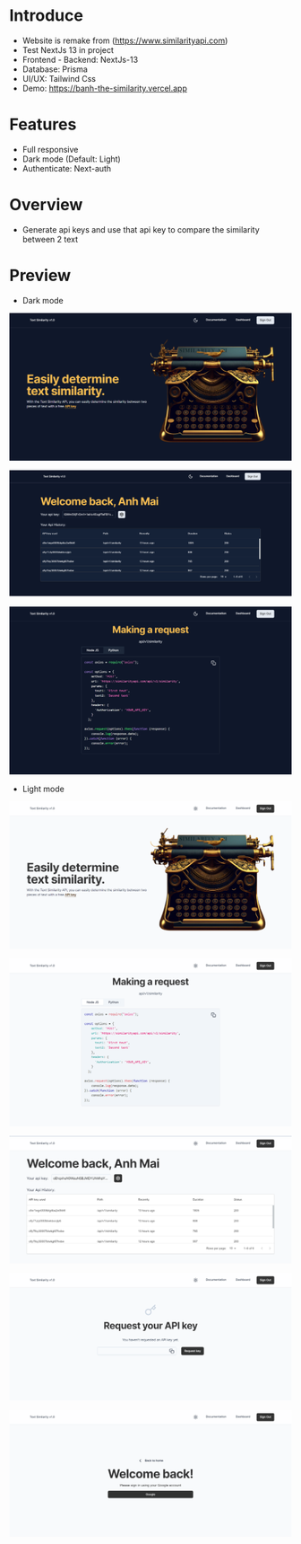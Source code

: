 # Introduce

-   Website is remake from (https://www.similarityapi.com)
-   Test NextJs 13 in project
-   Frontend - Backend: NextJs-13
-   Database: Prisma
-   UI/UX: Tailwind Css
-   Demo: https://banh-the-similarity.vercel.app

# Features

-   Full responsive
-   Dark mode (Default: Light)
-   Authenticate: Next-auth

# Overview

-   Generate api keys and use that api key to compare the similarity between 2 text

# Preview

-   Dark mode

![text](./preview/home-dark.png)

![text](./preview/dashboard-dark.png)

![text](./preview/document-dark.png)

-   Light mode

![text](./preview/Home-light.png)

![text](./preview/document-light.png)

![text](./preview/dashboard-light.png)

![text](./preview/dashboard-2.png)

![text](./preview/login.png)
